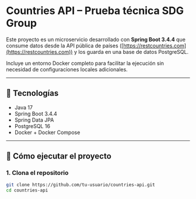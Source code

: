 # Countries API – Prueba técnica SDG Group

Este proyecto es un microservicio desarrollado con **Spring Boot 3.4.4** que consume datos desde la API pública de países ([https://restcountries.com](https://restcountries.com)) y los guarda en una base de datos PostgreSQL.

Incluye un entorno Docker completo para facilitar la ejecución sin necesidad de configuraciones locales adicionales.

---

## 🔧 Tecnologías

- Java 17
- Spring Boot 3.4.4
- Spring Data JPA
- PostgreSQL 16
- Docker + Docker Compose

---

## 🚀 Cómo ejecutar el proyecto

### 1. Clona el repositorio

```bash
git clone https://github.com/tu-usuario/countries-api.git
cd countries-api
